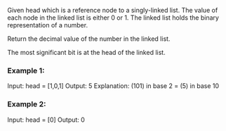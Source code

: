 Given head which is a reference node to a singly-linked list. The value of each node in the linked list is either 0 or 1. The linked list holds the binary representation of a number.

Return the decimal value of the number in the linked list.

The most significant bit is at the head of the linked list.

### Example 1:

Input: head = [1,0,1]
Output: 5
Explanation: (101) in base 2 = (5) in base 10

### Example 2:

Input: head = [0]
Output: 0
